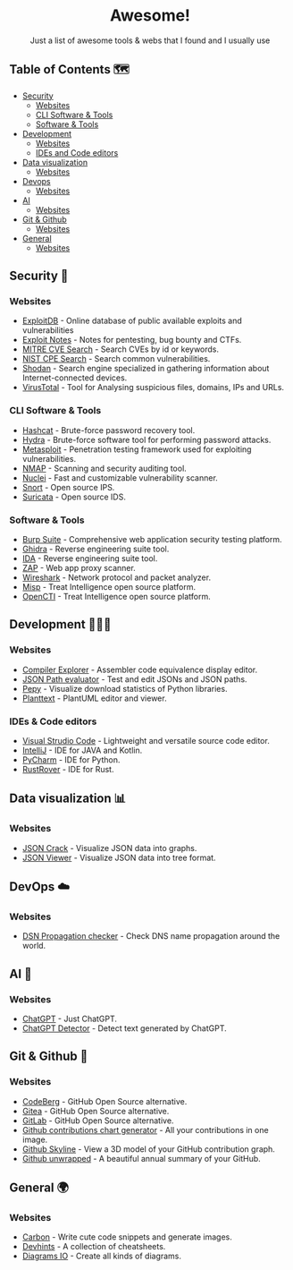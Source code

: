 <h1 align="center">Awesome!</h1>

<div align="center">Just a list of awesome tools & webs that I found and I usually use</div>

## Table of Contents 🗺️

- [Security](#security)
  - [Websites](#security@websites)
  - [CLI Software & Tools](#security@cli-software-and-tools)
  - [Software & Tools](#security@software-and-tools)
- [Development](#development)
  - [Websites](#development@websites)
  - [IDEs and Code editors](#development@ides-and-code-editors)
- [Data visualization](#data-visualization)
  - [Websites](#data-visualization@websites)
- [Devops](#devops)
  - [Websites](#devops@websites)
- [AI](#ai)
  - [Websites](#ai@websites)
- [Git & Github](#github)
  - [Websites](#github@websites)
- [General](#general)
  - [Websites](#general@websites)

## Security 🔐 <a name="security"></a>

### Websites <a name="security@websites"></a>
- [ExploitDB](https://www.exploit-db.com/) - Online database of public available exploits and vulnerabilities
- [Exploit Notes](https://exploit-notes.hdks.org/) - Notes for pentesting, bug bounty and CTFs.
- [MITRE CVE Search](https://cve.mitre.org/cve/search_cve_list.html) - Search CVEs by id or keywords.
- [NIST CPE Search](https://nvd.nist.gov/products/cpe/search) - Search common vulnerabilities.
- [Shodan](https://www.shodan.io/) - Search engine specialized in gathering information about Internet-connected devices.
- [VirusTotal](https://www.virustotal.com/) - Tool for Analysing suspicious files, domains, IPs and URLs.

### CLI Software & Tools <a name="security@cli-software-and-tools"></a>
- [Hashcat](https://hashcat.net/hashcat/) - Brute-force password recovery tool.
- [Hydra](https://github.com/vanhauser-thc/thc-hydra) - Brute-force software tool for performing password attacks.
- [Metasploit](https://www.metasploit.com/) - Penetration testing framework used for exploiting vulnerabilities.
- [NMAP](https://nmap.org/) - Scanning and security auditing tool.
- [Nuclei](https://nuclei.projectdiscovery.io/) - Fast and customizable vulnerability scanner.
- [Snort](https://www.snort.org/) - Open source IPS.
- [Suricata](https://suricata.io/) - Open source IDS.

### Software & Tools <a name="security@software-and-tools"></a>
- [Burp Suite](https://portswigger.net/burp) - Comprehensive web application security testing platform.
- [Ghidra](https://hex-rays.com/ida-pro/) - Reverse engineering suite tool.
- [IDA](https://ghidra-sre.org/) - Reverse engineering suite tool.
- [ZAP](https://www.zaproxy.org/) - Web app proxy scanner.
- [Wireshark](https://www.wireshark.org/) - Network protocol and packet analyzer.
- [Misp](https://www.misp-project.org/) - Treat Intelligence open source platform.
- [OpenCTI](https://docs.opencti.io/latest/) - Treat Intelligence open source platform.

## Development 👨🏻‍💻 <a name="development"></a>

### Websites <a name="development@websites"></a>
- [Compiler Explorer](https://godbolt.org/) - Assembler code equivalence display editor.
- [JSON Path evaluator](https://jsonpath.com/) - Test and edit JSONs and JSON paths.
- [Pepy](https://pepy.tech/) - Visualize download statistics of Python libraries.
- [Planttext](https://www.planttext.com/) - PlantUML editor and viewer.

### IDEs & Code editors <a name="development@ides-and-code-editors"></a>
- [Visual Strudio Code](https://code.visualstudio.com/) - Lightweight and versatile source code editor.
- [IntelliJ](https://www.jetbrains.com/idea/) - IDE for JAVA and Kotlin.
- [PyCharm](https://www.jetbrains.com/pycharm/) - IDE for Python.
- [RustRover](https://www.jetbrains.com/rust/) - IDE for Rust.

## Data visualization 📊 <a name="data-visualization"></a>

### Websites <a name="data-visualization@websites"></a>
- [JSON Crack](https://jsoncrack.com/) - Visualize JSON data into graphs.
- [JSON Viewer](https://online-json.com/json-viewer) - Visualize JSON data into tree format.

## DevOps ☁️ <a name="devops"></a>

### Websites <a name="devops@websites"></a>
- [DSN Propagation checker](https://www.whatsmydns.net/) - Check DNS name propagation around the world.

## AI 🤖 <a name="ai"></a>

### Websites <a name="ai@websites"></a>
- [ChatGPT](https://chat.openai.com/) - Just ChatGPT.
- [ChatGPT Detector](https://huggingface.co/spaces/Hello-SimpleAI/chatgpt-detector-single) - Detect text generated by ChatGPT.

## Git & Github 🐙 <a name="github"></a>

### Websites <a name="github@websites"></a>
- [CodeBerg](https://codeberg.org/) - GitHub Open Source alternative.
- [Gitea](https://gitea.com/) - GitHub Open Source alternative.
- [GitLab](https://gitlab.com) - GitHub Open Source alternative.
- [Github contributions chart generator](https://github-contributions.vercel.app/) - All your contributions in one image.
- [Github Skyline](https://skyline.github.com/) - View a 3D model of your GitHub contribution graph.
- [Github unwrapped](https://www.githubunwrapped.com/) - A beautiful annual summary of your GitHub.

## General 🌍 <a name="general"></a>

### Websites <a name="general@websites"></a>
- [Carbon](https://carbon.now.sh/) - Write cute code snippets and generate images.
- [Devhints](https://devhints.io/) - A collection of cheatsheets.
- [Diagrams IO](https://app.diagrams.net/) - Create all kinds of diagrams.
